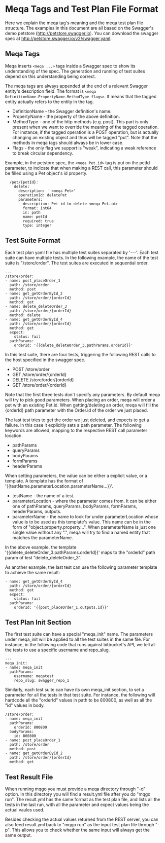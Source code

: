 # Meqa Tags and Test Plan File Format

Here we explain the meqa tag's meaning and the meqa test plan file structure. The examples in this document are all based on the Swagger's demo petstore (http://petstore.swagger.io). You can download the swagger spec at http://petstore.swagger.io/v2/swagger.yaml.

## Meqa Tags

Meqa inserts `<meqa ...>` tags inside a Swagger spec to show its understanding of the spec. The generation and running of test suites depend on this understanding being correct.

The meqa tags are always appended at the end of a relevant Swagger entity's description field. The format is `<meqa DefinitionName.PropertyName.MethodType flags>`. It means that the tagged entity actually refers to the entity in the tag.

* DefinitionName - the Swagger definition's name.
* PropertyName - the property of the above definition.
* MethodType - one of the http methods (e.g. post). This part is only present when we want to override the meaning of the tagged operation. For instance, if the tagged operation is a POST operation, but is actually changing an existing object and thus will be tagged "put". Note that the methods in meqa tags should always be in lower case.
* Flags - the only flag we support is "weak", indicating a weak reference to break circular dependency.

Example, in the petstore spec, the `<meqa Pet.id>` tag is put on the petId parameter, to indicate that when making a REST call, this parameter should be filled using a Pet object's id property.
```
  /pet/{petId}:
    delete:
      description: ' <meqa Pet>'
      operationId: deletePet
      parameters:
      - description: Pet id to delete <meqa Pet.id>
        format: int64
        in: path
        name: petId
        required: true
        type: integer
```

## Test Suite Format

Each test plan yaml file has multiple test suites separated by '---'. Each test suite can have multiple tests. In the following example, the name of the test suite is "/store/order". The test suites are executed in sequential order.

```
---
/store/order:
- name: post_placeOrder_1
  path: /store/order
  method: post
- name: get_getOrderById_2
  path: /store/order/{orderId}
  method: get
- name: delete_deleteOrder_3
  path: /store/order/{orderId}
  method: delete
- name: get_getOrderById_4
  path: /store/order/{orderId}
  method: get
  expect:
    status: fail
  pathParams:
    orderId: '{{delete_deleteOrder_3.pathParams.orderId}}'
```

In this test suite, there are four tests, triggering the following REST calls to the host specified in the swagger spec. 

* POST /store/order
* GET /store/order/{orderId}
* DELETE /store/order/{orderId}
* GET /store/order/{orderId}

Note that the first three tests don't specify any parameters. By default meqa will try to pick good parameters. When placing an order, meqa will order a pet with an existing Pet.id. When getting/deleting an order, meqa will fill the {orderId} path parameter with the Order.id of the order we just placed.

The last test tries to get the order we just deleted, and expects to get a failure. In this case it explicitly sets a path parameter. The following keywords are allowed, mapping to the respective REST call parameter location.

* pathParams
* queryParams
* bodyParams
* formParams
* headerParams

When setting parameters, the value can be either a explicit value, or a template. A template has the format of '{{testName.parameterLocation.parameterName...}}'.

* testName - the name of a test.
* parameterLocation - where the parameter comes from. It can be either one of pathParams, queryParams, bodyParams, formParams, headerParams, outputs.
* parameterName - the name to look for under parameterLocation whose value is to be used as this template's value. This name can be in the form of "object.property.property...". When parameterName is just one single value without any ".", meqa will try to find a named entity that matches the parameterName.

In the above example, the template '{{delete_deleteOrder_3.pathParams.orderId}}' maps to the "orderId" path param of test "delete_deleteOrder_3".

As another example, the last test can use the following parameter template to achieve the same result:

```
- name: get_getOrderById_4
  path: /store/order/{orderId}
  method: get
  expect:
    status: fail
  pathParams:
    orderId: '{{post_placeOrder_1.outputs.id}}'
```

## Test Plan Init Section

The first test suite can have a special "meqa_init" name. The parameters under meqa_init will be applied to all the test suites in the same file. For instance, in the following code that runs against bitbucket's API, we tell all the tests to use a specific username and repo_slug.

```
---
meqa_init:
- name: meqa_init
  pathParams:
    username: meqatest
    repo_slug: swagger_repo_1
```

Similarly, each test suite can have its own meqa_init section, to set a parameter for all the tests in that test suite. For instance, the following will hardcode all the "orderId" values in path to be 800800, as well as all the "id" values in body.

```
/store/order:
- name: meqa_init
  pathParams:
    orderId: 800800
  bodyParams:
    id: 800800
- name: post_placeOrder_1
  path: /store/order
  method: post
- name: get_getOrderById_2
  path: /store/order/{orderId}
  method: get
```

## Test Result File

When running mqgo you must provide a meqa directory through "-d" option. In this directory you will find a result.yml file after you do "mqgo run". The result.yml has the same format as the test plan file, and lists all the tests in the last run, with all the parameter and expect values being the actual vaules used.

Besides checking the actual values returned from the REST server, you can also feed result.yml back to "mqgo run" as the input test plan file through "-p". This allows you to check whether the same input will always get the same output.